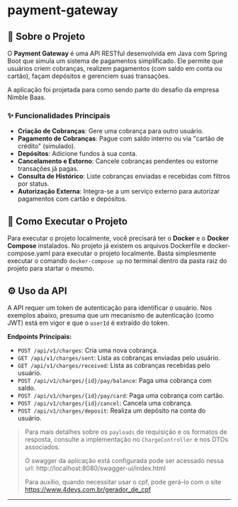 # payment-gateway

## 📖 Sobre o Projeto

O **Payment Gateway** é uma API RESTful desenvolvida em Java com Spring Boot que simula um sistema de pagamentos simplificado. Ele permite que usuários criem cobranças, realizem pagamentos (com saldo em conta ou cartão), façam depósitos e gerenciem suas transações.

A aplicação foi projetada para como sendo parte do desafio da empresa Nimble Baas.

### ✨ Funcionalidades Principais

- **Criação de Cobranças**: Gere uma cobrança para outro usuário.
- **Pagamento de Cobranças**: Pague com saldo interno ou via "cartão de crédito" (simulado).
- **Depósitos**: Adicione fundos à sua conta.
- **Cancelamento e Estorno**: Cancele cobranças pendentes ou estorne transações já pagas.
- **Consulta de Histórico**: Liste cobranças enviadas e recebidas com filtros por status.
- **Autorização Externa**: Integra-se a um serviço externo para autorizar pagamentos com cartão e depósitos.

## 🚀 Como Executar o Projeto

Para executar o projeto localmente, você precisará ter o **Docker** e o **Docker Compose** instalados.
No projeto já existem os arquivos Dockerfile e docker-compose.yaml para executar o projeto localmente.
Basta simplesmente executar o comando `docker-compose up` no terminal dentro da pasta raiz do projeto para startar o mesmo.


## ⚙️ Uso da API

A API requer um token de autenticação para identificar o usuário. Nos exemplos abaixo, presuma que um mecanismo de autenticação (como JWT) está em vigor e que o `userId` é extraído do token.

**Endpoints Principais:**

- `POST /api/v1/charges`: Cria uma nova cobrança.
- `GET /api/v1/charges/sent`: Lista as cobranças enviadas pelo usuário.
- `GET /api/v1/charges/received`: Lista as cobranças recebidas pelo usuário.
- `POST /api/v1/charges/{id}/pay/balance`: Paga uma cobrança com saldo.
- `POST /api/v1/charges/{id}/pay/card`: Paga uma cobrança com cartão.
- `POST /api/v1/charges/{id}/cancel`: Cancela uma cobrança.
- `POST /api/v1/charges/deposit`: Realiza um depósito na conta do usuário.

> Para mais detalhes sobre os `payloads` de requisição e os formatos de resposta, consulte a implementação no `ChargeController` e nos DTOs associados.
> 
> O swagger da aplicação está configurada pode ser acessado nessa url: http://localhost:8080/swagger-ui/index.html
> 
> Para auxílio, quando necessitar usar o cpf, pode gerá-lo com o site https://www.4devs.com.br/gerador_de_cpf

---
